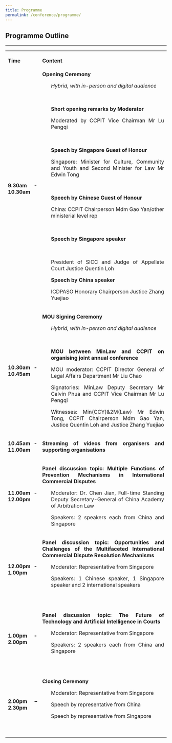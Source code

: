 ```yaml
---
title: Programme
permalink: /conference/programme/
---
```


<style>
table tr td ul li {font-size: 1rem;}
  .horizontal-scroll table tr td p {
            font-size: 1rem;
            margin-top: 0;
            margin-bottom:0;
  }
  table tr th p {font-size: 1rem;}
</style>


## Programme Outline

---

<table>
  <tr>
    <th>
      <p style="text-align: justify"><b>Time</b></p>
    </th>
    <th>
      <p style="text-align: justify"><b>Content</b></p>
    </th>
  </tr>
  <tr>
    <td><p style="text-align: justify"><b>9.30am - 10.30am</b></p></td>
    <td><b>Opening Ceremony</b>
      <ul>
        <p style="text-align: justify"><i>Hybrid, with in-person and digital audience</i></p><br>
        <p style="text-align: justify"><b>Short opening remarks by Moderator</b></p>
        <p style="text-align: justify">Moderated by CCPIT Vice Chairman Mr Lu Pengqi</p><br>
      	<p style="text-align: justify"><b>Speech by Singapore Guest of Honour</b></p>
     	  <p style="text-align: justify">Singapore: Minister for Culture, Community and Youth and Second Minister for Law Mr Edwin Tong</p><br>
        <p style="text-align: justify"><b>Speech by Chinese Guest of Honour</b></p>
 	      <p style="text-align: justify">China: CCPIT Chairperson Mdm Gao Yan/other ministerial level rep</p><br>
        <p style="text-align: justify"><b>Speech by Singapore speaker</b></p><br>
        <p style="text-align: justify">President of SICC and Judge of Appellate Court Justice Quentin Loh</p>
      	<p style="text-align: justify"><b>Speech by China speaker</b></p>
      	<p style="text-align: justify">ICDPASO Honorary Chairperson Justice Zhang Yuejiao</p>
     </ul>
    </td>
  </tr>
  <tr>
    <td><p style="text-align: justify"><b>10.30am - 10.45am</b></p></td>
    <td><p style="text-align: justify"><b>MOU Signing Ceremony</b></p>
      <ul>
        <p style="text-align: justify"><i>Hybrid, with in-person and digital audience</i></p><br>
        <p style="text-align: justify"><b>MOU between MinLaw and CCPIT on organising joint annual conference</b></p>
        <p style="text-align: justify">MOU moderator: CCPIT Director General of Legal Affairs Department Mr Liu Chao</p>
        <p style="text-align: justify">Signatories: MinLaw Deputy Secretary Mr Calvin Phua and CCPIT Vice Chairman Mr Lu Pengqi</p>
 	      <p style="text-align: justify">Witnesses: Min(CCY)&2M(Law) Mr Edwin Tong, CCPIT Chairperson Mdm Gao Yan, Justice Quentin Loh and Justice Zhang Yuejiao</p>
      </ul>
    </td>
  </tr>
    <tr>
      <td><p style="text-align: justify"><b>10.45am - 11.00am</b></p></td>
      <td><p style="text-align: justify"><b>Streaming of videos from organisers and supporting organisations</b></p>
      </td>
  </tr>
    <tr>
      <td><p style="text-align: justify"><b>11.00am - 12.00pm</b></p></td>
      <td><p style="text-align: justify"><b>Panel discussion topic: Multiple Functions of Prevention Mechanisms in International Commercial Disputes</b></p>
      <ul>
        <p style="text-align: justify">Moderator: Dr. Chen Jian, Full-time Standing Deputy Secretary-General of China Academy of Arbitration Law</p>
        <p style="text-align: justify">Speakers: 2 speakers each from China and Singapore</p>
      </ul>
    </td>
  </tr>
    <tr>
      <td><p style="text-align: justify"><b>12.00pm - 1.00pm</b></p></td>
      <td><p style="text-align: justify"><b>Panel discussion topic: Opportunities and Challenges of the Multifaceted International Commercial Dispute Resolution Mechanisms</b></p>
      <ul>
        <p style="text-align: justify">Moderator: Representative from Singapore</p>
        <p style="text-align: justify">Speakers: 1 Chinese speaker, 1 Singapore speaker and 2 international speakers</p>
     </ul>
    </td>
  </tr>
    <tr>
      <td><p style="text-align: justify"><b>1.00pm - 2.00pm</b></p></td>
      <td><p style="text-align: justify"><b>Panel discussion topic: The Future of Technology and Artificial Intelligence in Courts</b></p>
      <ul>
      <p style="text-align: justify">Moderator: Representative from Singapore</p>
      <p style="text-align: justify">Speakers: 2 speakers each from China and Singapore</p>
    </ul>
   </td>
  </tr>
    <tr>
      <td><p style="text-align: justify"><b>2.00pm – 2.30pm</b></p></td>
      <td><p style="text-align: justify"><b>Closing Ceremony</b></p>
      <ul>
      <p style="text-align: justify">Moderator: Representative from Singapore</p>
      <p style="text-align: justify">Speech by representative from China</p>
      <p style="text-align: justify">Speech by representative from Singapore</p>
    </ul>
   </td>
  </tr>
</table>


